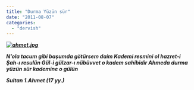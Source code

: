 ```yaml
---
title: "Durma Yüzün sür"
date: "2011-08-07"
categories: 
  - "dervish"
---
```


_**[![ahmet.jpg](/uploads/2011/08/ahmet.jpg)](/uploads/2011/08/ahmet.jpg "ahmet.jpg")**_

_**N’ola tacum gibi başumda götürsem daim Kademi resmini ol hazret-i Şah-**ı** resulün Gül-i gülzar-**ı** nübüvvet o kadem sahibidir Ahmeda durma yüzün sür kademine o gülün**_

_**Sultan 1.Ahmet (17 yy.)**_
